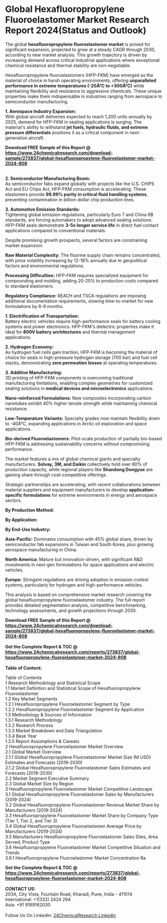 <h1>Global Hexafluoropropylene Fluoroelastomer Market Research Report 2024(Status and Outlook)</h1><p>The global <strong>hexafluoropropylene fluoroelastomer market</strong> is poised for significant expansion, projected to grow at a steady CAGR through 2030, according to new market analysis. This growth trajectory is driven by increasing demand across critical industrial applications where exceptional chemical resistance and thermal stability are non-negotiable.</p><p>Hexafluoropropylene fluoroelastomers (HFP-FKM) have emerged as the material of choice in harsh operating environments, offering <strong>unparalleled performance in extreme temperatures (-20Â°C to +300Â°C)</strong> while maintaining flexibility and resistance to aggressive chemicals. These unique properties make them indispensable in industries ranging from aerospace to semiconductor manufacturing.</p><p><strong>1. Aerospace Industry Expansion:</strong><br>
With global aircraft deliveries expected to reach 1,200 units annually by 2025, demand for HFP-FKM in sealing applications is surging. The material's ability to withstand <strong>jet fuels, hydraulic fluids, and extreme pressure differentials</strong> positions it as a critical component in next-generation aircraft.</p><div><b>Download FREE Sample of this Report @ 
            <a href="https://www.24chemicalresearch.com/download-sample/273837/global-hexafluoropropylene-fluoroelastomer-market-2024-808">
            https://www.24chemicalresearch.com/download-sample/273837/global-hexafluoropropylene-fluoroelastomer-market-2024-808</a></b></div><br><p><strong>2. Semiconductor Manufacturing Boom:</strong><br>
As semiconductor fabs expand globally with projects like the U.S. CHIPS Act and EU Chips Act, HFP-FKM consumption is accelerating. These elastomers provide <strong>99.99% purity in critical fluid handling systems</strong>, preventing contamination in billion-dollar chip production lines.</p><p><strong>3. Automotive Emission Standards:</strong><br>
Tightening global emission regulations, particularly Euro 7 and China 6B standards, are forcing automakers to adopt advanced sealing solutions. HFP-FKM seals demonstrate <strong>3-5x longer service life</strong> in direct fuel contact applications compared to conventional materials.</p><p>Despite promising growth prospects, several factors are constraining market expansion:</p><p><strong>Raw Material Complexity:</strong> The fluorine supply chain remains concentrated, with price volatility increasing by 12-18% annually due to geopolitical factors and environmental regulations.</p><p><strong>Processing Difficulties:</strong> HFP-FKM requires specialized equipment for compounding and molding, adding 20-25% to production costs compared to standard elastomers.</p><p><strong>Regulatory Compliance:</strong> REACH and TSCA regulations are imposing additional documentation requirements, slowing time-to-market for new formulations by 6-9 months.</p><p><strong>1. Electrification of Transportation:</strong><br>
Battery electric vehicles require high-performance seals for battery cooling systems and power electronics. HFP-FKM's dielectric properties make it ideal for <strong>800V battery architectures</strong> and thermal management applications.</p><p><strong>2. Hydrogen Economy:</strong><br>
As hydrogen fuel cells gain traction, HFP-FKM is becoming the material of choice for seals in high-pressure hydrogen storage (700 bar) and fuel cell stacks, demonstrating <strong>zero permeation losses</strong> at operating temperatures.</p><p><strong>3. Additive Manufacturing:</strong><br>
3D printing of HFP-FKM components is overcoming traditional manufacturing limitations, enabling complex geometries for customized sealing solutions in <strong>medical devices and microelectronics</strong> applications.</p><p><strong>Nano-reinforced Formulations:</strong> New composites incorporating carbon nanotubes exhibit 40% higher tensile strength while maintaining chemical resistance.</p><p><strong>Low-Temperature Variants:</strong> Specialty grades now maintain flexibility down to -40Â°C, expanding applications in Arctic oil exploration and space applications.</p><p><strong>Bio-derived Fluoroelastomers:</strong> Pilot-scale production of partially bio-based HFP-FKM is addressing sustainability concerns without compromising performance.</p><p>The market features a mix of global chemical giants and specialty manufacturers. <strong>Solvay, 3M, and Daikin</strong> collectively hold over 60% of production capacity, while regional players like <strong>Shandong Dongyue</strong> are gaining share through cost-competitive offerings.</p><p>Strategic partnerships are accelerating, with recent collaborations between material suppliers and equipment manufacturers to develop <strong>application-specific formulations</strong> for extreme environments in energy and aerospace sectors.</p><p><strong>By Production Method:</strong></p><p><strong>By Application:</strong></p><p><strong>By End-Use Industry:</strong></p><p><strong>Asia-Pacific:</strong> Dominates consumption with 45% global share, driven by semiconductor fab expansions in Taiwan and South Korea, plus growing aerospace manufacturing in China.</p><p><strong>North America:</strong> Mature but innovation-driven, with significant R&amp;D investments in next-gen formulations for space applications and electric vehicles.</p><p><strong>Europe:</strong> Stringent regulations are driving adoption in emission control systems, particularly for hydrogen and high-performance vehicles.</p><p>This analysis is based on comprehensive market research covering the global hexafluoropropylene fluoroelastomer industry. The full report provides detailed segmentation analysis, competitive benchmarking, technology assessments, and growth projections through 2030.</p><div><b>Download FREE Sample of this Report @ 
            <a href="https://www.24chemicalresearch.com/download-sample/273837/global-hexafluoropropylene-fluoroelastomer-market-2024-808">
            https://www.24chemicalresearch.com/download-sample/273837/global-hexafluoropropylene-fluoroelastomer-market-2024-808</a></b></div><br><div><b>Get the Complete Report & TOC @ 
            <a href="https://www.24chemicalresearch.com/reports/273837/global-hexafluoropropylene-fluoroelastomer-market-2024-808">
            https://www.24chemicalresearch.com/reports/273837/global-hexafluoropropylene-fluoroelastomer-market-2024-808</a></b></div><br>
            <b>Table of Content:</b><p>Table of Contents<br />
1 Research Methodology and Statistical Scope<br />
1.1 Market Definition and Statistical Scope of Hexafluoropropylene Fluoroelastomer<br />
1.2 Key Market Segments<br />
1.2.1 Hexafluoropropylene Fluoroelastomer Segment by Type<br />
1.2.2 Hexafluoropropylene Fluoroelastomer Segment by Application<br />
1.3 Methodology & Sources of Information<br />
1.3.1 Research Methodology<br />
1.3.2 Research Process<br />
1.3.3 Market Breakdown and Data Triangulation<br />
1.3.4 Base Year<br />
1.3.5 Report Assumptions & Caveats<br />
2 Hexafluoropropylene Fluoroelastomer Market Overview<br />
2.1 Global Market Overview<br />
2.1.1 Global Hexafluoropropylene Fluoroelastomer Market Size (M USD) Estimates and Forecasts (2019-2030)<br />
2.1.2 Global Hexafluoropropylene Fluoroelastomer Sales Estimates and Forecasts (2019-2030)<br />
2.2 Market Segment Executive Summary<br />
2.3 Global Market Size by Region<br />
3 Hexafluoropropylene Fluoroelastomer Market Competitive Landscape<br />
3.1 Global Hexafluoropropylene Fluoroelastomer Sales by Manufacturers (2019-2024)<br />
3.2 Global Hexafluoropropylene Fluoroelastomer Revenue Market Share by Manufacturers (2019-2024)<br />
3.3 Hexafluoropropylene Fluoroelastomer Market Share by Company Type (Tier 1, Tier 2, and Tier 3)<br />
3.4 Global Hexafluoropropylene Fluoroelastomer Average Price by Manufacturers (2019-2024)<br />
3.5 Manufacturers Hexafluoropropylene Fluoroelastomer Sales Sites, Area Served, Product Type<br />
3.6 Hexafluoropropylene Fluoroelastomer Market Competitive Situation and Trends<br />
3.6.1 Hexafluoropropylene Fluoroelastomer Market Concentration Ra</p><div><b>Get the Complete Report & TOC @ 
            <a href="https://www.24chemicalresearch.com/reports/273837/global-hexafluoropropylene-fluoroelastomer-market-2024-808">
            https://www.24chemicalresearch.com/reports/273837/global-hexafluoropropylene-fluoroelastomer-market-2024-808</a></b></div><br><b>CONTACT US:</b><br>
            203A, City Vista, Fountain Road, Kharadi, Pune, India - 411014<br>
            International: +1(332) 2424 294<br>
            Asia: +91 9169162030 <br><br>
            Follow Us On LinkedIn: <a href="https://www.linkedin.com/company/24chemicalresearch/">24ChemicalResearch LinkedIn</a>